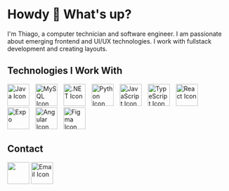 # Howdy 🤠 What's up?

I'm Thiago, a computer technician and software engineer. I am passionate about emerging frontend and UI/UX technologies. I work with fullstack development and creating layouts.

## Technologies I Work With
<div>
  <img src="https://cdn-icons-png.flaticon.com/512/226/226777.png" alt="Java Icon" width="50" height="50" style="margin-right: 10px; object-fit: cover;">
  <img src="https://logospng.org/download/mysql/mysql-4096.png" alt="MySQL Icon" width="50" height="50" style="margin-right: 10px; object-fit: cover;">
  <img src="https://upload.wikimedia.org/wikipedia/commons/thumb/7/7d/Microsoft_.NET_logo.svg/2048px-Microsoft_.NET_logo.svg.png" alt=".NET Icon" width="50" height="50" style="margin-right: 10px; object-fit: cover;">
  <img src="https://cdn.iconscout.com/icon/free/png-256/free-python-logo-icon-download-in-svg-png-gif-file-formats--technology-social-media-vol-5-pack-logos-icons-3030224.png?f=webp&w=256" alt="Python Icon" width="50" height="50" style="margin-right: 10px; object-fit: cover;">
  <img src="https://upload.wikimedia.org/wikipedia/commons/thumb/6/6a/JavaScript-logo.png/640px-JavaScript-logo.png" alt="JavaScript Icon" width="50" height="50" style="margin-right: 10px; object-fit: cover;">
  <img src="https://static-00.iconduck.com/assets.00/typescript-icon-icon-1024x1024-vh3pfez8.png" alt="TypeScript Icon" width="50" height="50" style="margin-right: 10px; object-fit: cover;">
  <img src="https://upload.wikimedia.org/wikipedia/commons/thumb/a/a7/React-icon.svg/512px-React-icon.svg.png?20220125121207" alt="React Icon" width="50" height="50" style="margin-right: 10px; object-fit: cover;">
  <img src="https://static-00.iconduck.com/assets.00/file-type-expo-icon-904x1024-mkxmswdl.png" alt="Expo" width="50" height="50" style="margin-right: 10px;">
  <img src="https://upload.wikimedia.org/wikipedia/commons/thumb/c/cf/Angular_full_color_logo.svg/2048px-Angular_full_color_logo.svg.png" alt="Angular Icon" width="50" height="50" style="margin-right: 10px; object-fit: cover;">
  <img src="https://cdn4.iconfinder.com/data/icons/logos-brands-in-colors/3000/figma-logo-512.png" alt="Figma Icon" width="50" height="50" style="object-fit: cover;">
</div>

## Contact

<a href="https://www.linkedin.com/in/thiago-henrique-97b559216/" target="_blank" style="background: transparent; color: transparent; text-decoration: none;">
  <img src="https://actagencia.com.br/wp-content/uploads/2015/08/06-05-15-768x756-1.png" alt="LinkedIn Icon" width="50" height="50" style="object-fit: cover;">
</a>

<a href="mailto:contatothiago1henrique@gmail.com">
  <img src="https://cdn-icons-png.flaticon.com/512/8818/8818431.png" alt="Email Icon" width="50" height="50" style="margin-right: 10px; object-fit: cover;">
</a>
